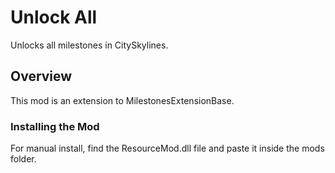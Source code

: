 # Unlock All

Unlocks all milestones in CitySkylines.

## Overview

This mod is an extension to MilestonesExtensionBase.

### Installing the Mod

For manual install, find the ResourceMod.dll file and paste it inside the mods folder.

